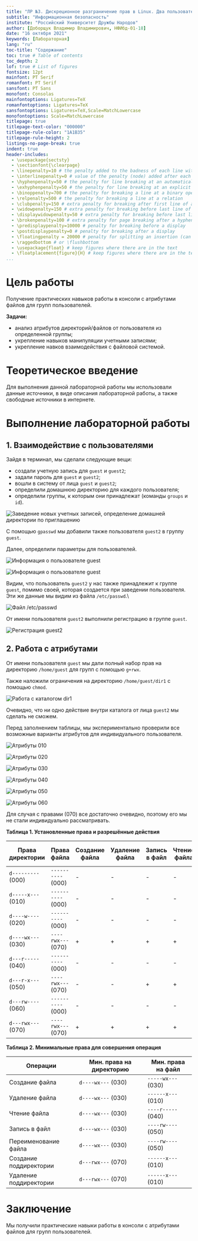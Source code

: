 ```yaml
---
title: "ЛР №3. Дискреционное разграничение прав в Linux. Два пользователя"
subtitle: "Информационная безопасность"
institute: "Российский Университет Дружбы Народов"
author: [Доборщук Владимир Владимирович, НФИбд-01-18]
date: "16 октября 2021"
keywords: [Лабораторная]
lang: "ru"
toc-title: "Содержание"
toc: true # Table of contents
toc_depth: 2
lof: true # List of figures
fontsize: 12pt
mainfont: PT Serif
romanfont: PT Serif
sansfont: PT Sans
monofont: Consolas
mainfontoptions: Ligatures=TeX
romanfontoptions: Ligatures=TeX
sansfontoptions: Ligatures=TeX,Scale=MatchLowercase
monofontoptions: Scale=MatchLowercase
titlepage: true
titlepage-text-color: "000000"
titlepage-rule-color: "1A1B35"
titlepage-rule-height: 2
listings-no-page-break: true
indent: true
header-includes:
  - \usepackage{sectsty}
  - \sectionfont{\clearpage}
  - \linepenalty=10 # the penalty added to the badness of each line within a paragraph (no associated penalty node) Increasing the value makes tex try to have fewer lines in the paragraph.
  - \interlinepenalty=0 # value of the penalty (node) added after each line of a paragraph.
  - \hyphenpenalty=50 # the penalty for line breaking at an automatically inserted hyphen
  - \exhyphenpenalty=50 # the penalty for line breaking at an explicit hyphen
  - \binoppenalty=700 # the penalty for breaking a line at a binary operator
  - \relpenalty=500 # the penalty for breaking a line at a relation
  - \clubpenalty=150 # extra penalty for breaking after first line of a paragraph
  - \widowpenalty=150 # extra penalty for breaking before last line of a paragraph
  - \displaywidowpenalty=50 # extra penalty for breaking before last line before a display math
  - \brokenpenalty=100 # extra penalty for page breaking after a hyphenated line
  - \predisplaypenalty=10000 # penalty for breaking before a display
  - \postdisplaypenalty=0 # penalty for breaking after a display
  - \floatingpenalty = 20000 # penalty for splitting an insertion (can only be split footnote in standard LaTeX)
  - \raggedbottom # or \flushbottom
  - \usepackage{float} # keep figures where there are in the text
  - \floatplacement{figure}{H} # keep figures where there are in the text
...
```


# Цель работы

Получение практических навыков работы в консоли с атрибутами файлов для групп пользователей.

**Задачи:**

- анализ атрибутов директорий/файлов от пользователя из определенной группы;
- укрепление навыков манипуляции учетными записями;
- укрепление навков взаимодействия с файловой системой.

# Теоретическое введение

Для выполнения данной лабораторной работы мы использовали данные источники, в виде описания лабораторной работы, а также свободные источники в интернете.

# Выполнение лабораторной работы

## 1. Взаимодействие с пользователями

Зайдя в терминал, мы сделали следующие вещи:

- создали учетную запись для `guest` и `guest2`;
- задали пароль для `guest` и `guest2`;
- вошли в систему от лица `guest` и `guest2`;
- определили домашнюю директорию для каждого пользователя;
- определили группы, к которым они принадлежат (команды `groups` и `id`).

![Заведение новых учетных записей, определение домашней директории по приглашению](images/vvdoborschuk_1-6.png)

С помощью `gpasswd` мы добавили также пользователя `guest2` в группу `guest`.

Далее, определили параметры для пользователей.

![Информация о пользователе `guest`](images/guest_1-7.png)

![Информация о пользователе `guest`](images/guest2_1-7.png)

Видим, что пользователь `guest2` у нас также принадлежит к группе `guest`, помимо своей, которая создается при заведении пользователя. Эти же данные мы видим из файла `/etc/passwd`.\

![Файл `/etc/passwd`](images/8.png)

От имени пользователя `guest2` выполнили регистрацию в группе `guest`.

![Регистрация `guest2`](images/9.png)

## 2. Работа с атрибутами

От имени пользователя `guest` мы дали полный набор прав на директорию `/home/guest` для групп с помощью `g+rwx`.

Также наложили ограничения на директорию `/home/guest/dir1` с помощью `chmod`.

![Работа с каталогом `dir1`](images/10-11.png)

Очевидно, что ни одно действие внутри каталога от лица `guest2` мы сделать не сможем.

Перед заполнением таблицы, мы экспериментально проверили все возможные варианты атрибутов для индивидуального пользователя.

![Атрибуты 010](images/d010.png)

![Атрибуты 020](images/d020.png)

![Атрибуты 030](images/d030.png)

![Атрибуты 040](images/d040.png)

![Атрибуты 050](images/d050.png)

![Атрибуты 060](images/d060.png)

Для случая с правами (070) все достаточно очевидно, поэтому его мы не стали индивидуально рассматривать. 

**Таблица 1. Установленные права и разрешённые действия**

Права директории | Права файла | Создание файла | Удаление файла | Запись в файл | Чтение файла | Смена директории | Просмотр файлов в директории | Переименование файла | Смена атрибутов файла |
|---       |---       |---|---|---|---|---|---|---|---|
`d---------` (000) | `----------` (000) | - | - | - | - | - | - | - | - |
`d-----x---` (010) | `----------` (000) | - | - | - | - | + | - | - | + |
`d----w----` (020) | `----------` (000) | - | - | - | - | - | - | - | - |
`d----wx---` (030) | `----rwx---` (070) | + | + | + | + | + | - | + | - |
`d---r-----` (040) | `----------` (000) | - | - | - | - | - | + | - | - |
`d---r-x---` (050) | `----rwx---` (070) | - | - | + | + | + | + | - | - |
`d---rw----` (060) | `----------` (000) | - | - | - | - | - | + | - | - |
`d---rwx---` (070) | `----rwx---` (070) | + | + | + | + | + | + | + | + |

**Таблица 2. Минимальные права для совершения операция**

Операции | Мин. права на директорию | Мин. права на файл
|---|---|---|
Создание файла         | `d----wx---` (030) | `-----wx---` (030) |
Удаление файла         | `d----wx---` (030) | `------x---` (010) |
Чтение файла           | `d----wx---` (030) | `----r-----` (040) |
Запись в файл          | `d----wx---` (030) | `----rw----` (050) |
Переименование файла   | `d----wx---` (030) | `----rw----` (050) |
Создание поддиректории | `d---rwx---` (070) | `------x---` (010) |
Удаление поддиректории | `d---rwx---` (070) | `------x---` (010) |

# Заключение

Мы получили практические навыки работы в консоли с атрибутами файлов для групп пользователей.
